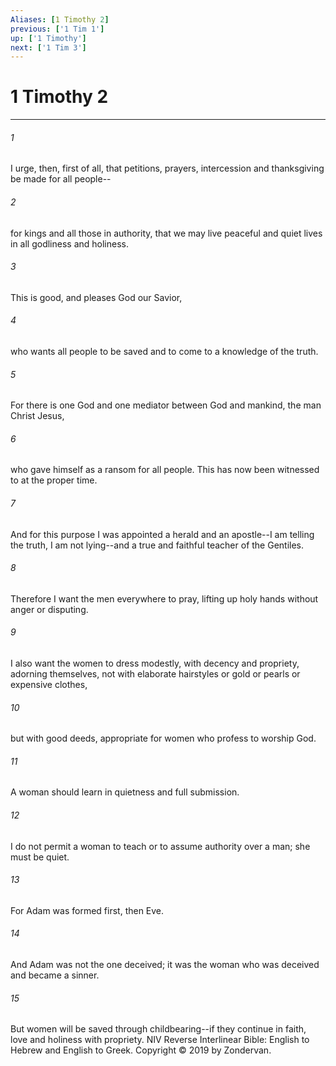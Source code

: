 ```yaml
---
Aliases: [1 Timothy 2]
previous: ['1 Tim 1']
up: ['1 Timothy']
next: ['1 Tim 3']
---
```

# 1 Timothy 2

***


###### 1 
I urge, then, first of all, that petitions, prayers, intercession and thanksgiving be made for all people-- 

###### 2 
for kings and all those in authority, that we may live peaceful and quiet lives in all godliness and holiness. 

###### 3 
This is good, and pleases God our Savior, 

###### 4 
who wants all people to be saved and to come to a knowledge of the truth. 

###### 5 
For there is one God and one mediator between God and mankind, the man Christ Jesus, 

###### 6 
who gave himself as a ransom for all people. This has now been witnessed to at the proper time. 

###### 7 
And for this purpose I was appointed a herald and an apostle--I am telling the truth, I am not lying--and a true and faithful teacher of the Gentiles. 

###### 8 
Therefore I want the men everywhere to pray, lifting up holy hands without anger or disputing. 

###### 9 
I also want the women to dress modestly, with decency and propriety, adorning themselves, not with elaborate hairstyles or gold or pearls or expensive clothes, 

###### 10 
but with good deeds, appropriate for women who profess to worship God. 

###### 11 
A woman should learn in quietness and full submission. 

###### 12 
I do not permit a woman to teach or to assume authority over a man; she must be quiet. 

###### 13 
For Adam was formed first, then Eve. 

###### 14 
And Adam was not the one deceived; it was the woman who was deceived and became a sinner. 

###### 15 
But women will be saved through childbearing--if they continue in faith, love and holiness with propriety. NIV Reverse Interlinear Bible: English to Hebrew and English to Greek. Copyright © 2019 by Zondervan.
